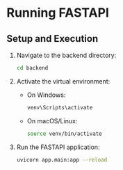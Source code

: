 # Running FASTAPI

## Setup and Execution

1. Navigate to the backend directory:

   ```sh
   cd backend
   ```

2. Activate the virtual environment:

   - On Windows:
     ```sh
     venv\Scripts\activate
     ```
   - On macOS/Linux:
     ```sh
     source venv/bin/activate
     ```

3. Run the FASTAPI application:
   ```sh
   uvicorn app.main:app --reload
   ```
